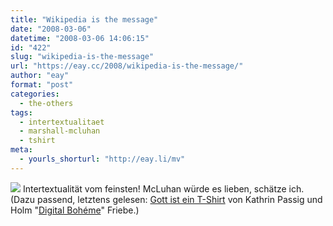 ```yaml
---
title: "Wikipedia is the message"
date: "2008-03-06"
datetime: "2008-03-06 14:06:15"
id: "422"
slug: "wikipedia-is-the-message"
url: "https://eay.cc/2008/wikipedia-is-the-message/"
author: "eay"
format: "post"
categories:
  - the-others
tags:
  - intertextualitaet
  - marshall-mcluhan
  - tshirt
meta:
  - yourls_shorturl: "http://eay.li/mv"
---
```


[![](/uploads/2008/wikipediashirt.jpg)](http://www.jesuismonreve.org/) Intertextualität vom feinsten! McLuhan würde es lieben, schätze ich. (Dazu passend, letztens gelesen: [Gott ist ein T-Shirt](http://www.berlinonline.de/berliner-zeitung/archiv/.bin/dump.fcgi/2004/0625/feuilleton/0032/index.html) von Kathrin Passig und Holm "[Digital Bohéme](//eay.cc/2007/wir-nennen-es-buch/)" Friebe.)
